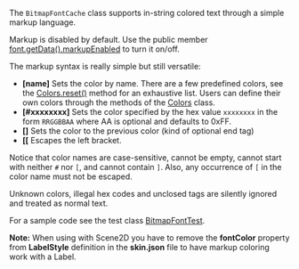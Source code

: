 The `BitmapFontCache` class supports in-string colored text through a simple markup language.

Markup is disabled by default. Use the public member [font.getData().markupEnabled](http://libgdx.badlogicgames.com/nightlies/docs/api/com/badlogic/gdx/graphics/g2d/BitmapFont.BitmapFontData.html#markupEnabled) to turn it on/off.

The markup syntax is really simple but still versatile:
- **[name]** Sets the color by name. There are a few predefined colors, see the [Colors.reset()](https://github.com/libgdx/libgdx/blob/master/gdx/src/com/badlogic/gdx/graphics/Colors.java) method for an exhaustive list. Users can define their own colors through the methods of the [Colors](http://libgdx.badlogicgames.com/nightlies/docs/api/com/badlogic/gdx/graphics/Colors.html) class.
- **[#xxxxxxxx]** Sets the color specified by the hex value `xxxxxxxx` in the form `RRGGBBAA` where AA is optional and defaults to 0xFF.
- **[]** Sets the color to the previous color (kind of optional end tag)
- **[[** Escapes the left bracket.

Notice that color names are case-sensitive, cannot be empty, cannot start with neither `#` nor `[`, and cannot contain `]`. Also, any occurrence of `[` in the color name must not be escaped.

Unknown colors, illegal hex codes and unclosed tags are silently ignored and treated as normal text.

For a sample code see the test class [BitmapFontTest](https://github.com/libgdx/libgdx/blob/master/tests/gdx-tests/src/com/badlogic/gdx/tests/BitmapFontTest.java).

**Note:** When using with Scene2D you have to remove the **fontColor** property from **LabelStyle** definition in the **skin.json** file to have markup coloring work with a Label. 